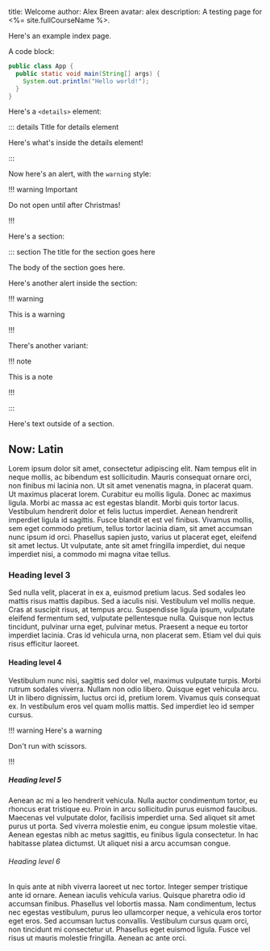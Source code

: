 title: Welcome
author: Alex Breen
avatar: alex
description: A testing page for <%= site.fullCourseName %>.

Here's an example index page.

A code block:

```java
public class App {
  public static void main(String[] args) {
    System.out.println("Hello world!");
  }
}
```

Here's a `<details>` element:

::: details Title for details element

Here's what's inside the details element!

:::

Now here's an alert, with the `warning` style:

!!! warning Important

Do not open until after Christmas!

!!!

Here's a section:

::: section The title for the section goes here

The body of the section goes here.

Here's another alert inside the section:

!!! warning

This is a warning

!!!

There's another variant:

!!! note

This is a note

!!!

:::

Here's text outside of a section.

## Now: Latin

Lorem ipsum dolor sit amet, consectetur adipiscing elit. Nam tempus elit in
neque mollis, ac bibendum est sollicitudin. Mauris consequat ornare orci, non
finibus mi lacinia non. Ut sit amet venenatis magna, in placerat quam. Ut
maximus placerat lorem. Curabitur eu mollis ligula. Donec ac maximus ligula.
Morbi ac massa ac est egestas blandit. Morbi quis tortor lacus. Vestibulum
hendrerit dolor et felis luctus imperdiet. Aenean hendrerit imperdiet ligula id
sagittis. Fusce blandit et est vel finibus. Vivamus mollis, sem eget commodo
pretium, tellus tortor lacinia diam, sit amet accumsan nunc ipsum id orci.
Phasellus sapien justo, varius ut placerat eget, eleifend sit amet lectus. Ut
vulputate, ante sit amet fringilla imperdiet, dui neque imperdiet nisi, a
commodo mi magna vitae tellus.

### Heading level 3

Sed nulla velit, placerat in ex a, euismod pretium lacus. Sed sodales leo mattis
risus mattis dapibus. Sed a iaculis nisi. Vestibulum vel mollis neque. Cras at
suscipit risus, at tempus arcu. Suspendisse ligula ipsum, vulputate eleifend
fermentum sed, vulputate pellentesque nulla. Quisque non lectus tincidunt,
pulvinar urna eget, pulvinar metus. Praesent a neque eu tortor imperdiet
lacinia. Cras id vehicula urna, non placerat sem. Etiam vel dui quis risus
efficitur laoreet.

#### Heading level 4

Vestibulum nunc nisi, sagittis sed dolor vel, maximus vulputate turpis. Morbi
rutrum sodales viverra. Nullam non odio libero. Quisque eget vehicula arcu. Ut
in libero dignissim, luctus orci id, pretium lorem. Vivamus quis consequat ex.
In vestibulum eros vel quam mollis mattis. Sed imperdiet leo id semper cursus.

!!! warning Here's a warning

Don't run with scissors.

!!!

##### Heading level 5

Aenean ac mi a leo hendrerit vehicula. Nulla auctor condimentum tortor, eu
rhoncus erat tristique eu. Proin in arcu sollicitudin purus euismod faucibus.
Maecenas vel vulputate dolor, facilisis imperdiet urna. Sed aliquet sit amet
purus ut porta. Sed viverra molestie enim, eu congue ipsum molestie vitae.
Aenean egestas nibh ac metus sagittis, eu finibus ligula consectetur. In hac
habitasse platea dictumst. Ut aliquet nisi a arcu accumsan congue.

###### Heading level 6

In quis ante at nibh viverra laoreet ut nec tortor. Integer semper tristique
ante id ornare. Aenean iaculis vehicula varius. Quisque pharetra odio id
accumsan finibus. Phasellus vel lobortis massa. Nam condimentum, lectus nec
egestas vestibulum, purus leo ullamcorper neque, a vehicula eros tortor eget
eros. Sed accumsan luctus convallis. Vestibulum cursus quam orci, non tincidunt
mi consectetur ut. Phasellus eget euismod ligula. Fusce vel risus ut mauris
molestie fringilla. Aenean ac ante orci.

